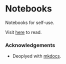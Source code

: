 # Notebooks

Notebooks for self-use.

Visit [here](https://ashawkey.github.io/Notebooks/) to read.


### Acknowledgements

* Deoplyed with [mkdocs](https://github.com/mkdocs/mkdocs).